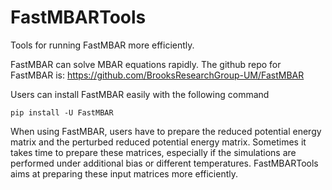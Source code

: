# FastMBARTools

Tools for running FastMBAR more efficiently. 

FastMBAR can solve MBAR equations rapidly. The github repo for FastMBAR is: <https://github.com/BrooksResearchGroup-UM/FastMBAR>

Users can install FastMBAR easily with the following command

```
pip install -U FastMBAR
```

When using FastMBAR, users have to prepare the reduced potential energy matrix and the perturbed reduced potential energy matrix. Sometimes it takes time to prepare these matrices, especially if the simulations are performed under additional bias or different temperatures. FastMBARTools aims at preparing these input matrices more efficiently. 



